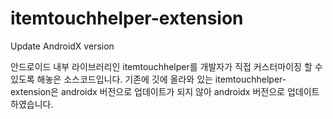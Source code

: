 # itemtouchhelper-extension
Update AndroidX version

안드로이드 내부 라이브러리인 itemtouchhelper를 개발자가 직접 커스터마이징 할 수 있도록 해놓은 소스코드입니다. 
기존에 깃에 올라와 있는 itemtouchhelper-extension은 androidx 버전으로 업데이트가 되지 않아 androidx 버전으로 업데이트 하였습니다.
